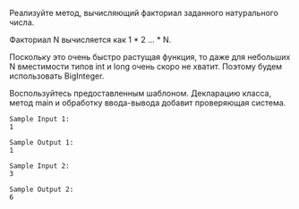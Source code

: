 Реализуйте метод, вычисляющий факториал заданного 
натурального числа.

Факториал N вычисляется как 1 * 2 ... * N.

Поскольку это очень быстро растущая функция, то 
даже для небольших N вместимости типов int и long 
очень скоро не хватит. Поэтому будем использовать 
BigInteger.

Воспользуйтесь предоставленным шаблоном. Декларацию 
класса, метод main и обработку ввода-вывода добавит 
проверяющая система.
```
Sample Input 1:
1

Sample Output 1:
1
```
```
Sample Input 2:
3

Sample Output 2:
6
```
